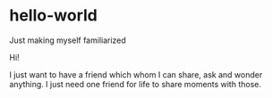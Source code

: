 # hello-world
Just making myself familiarized

Hi!

I just want to have a friend which whom I can share, ask and wonder anything.
I just need one friend for life to share moments with those.
